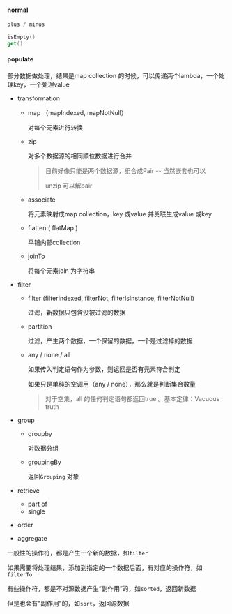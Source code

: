 #### normal

```kotlin
plus / minus

isEmpty()
get()  
```

#### populate

部分数据做处理，结果是map collection 的时候，可以传递两个lambda，一个处理key，一个处理value

- transformation

  - map （mapIndexed, mapNotNull）

    对每个元素进行转换

  - zip

    对多个数据源的相同顺位数据进行合并

    > 目前好像只能是两个数据源，组合成Pair -- 当然嵌套也可以
    >
    > unzip 可以解pair  

  - associate   

    将元素映射成map collection，key 或value 并关联生成value 或key  

  - flatten  ( flatMap )

    平铺内部collection  

  - joinTo

    将每个元素join 为字符串  

- filter

  - filter  (filterIndexed, filterNot, filterIsInstance, filterNotNull)

    过滤，新数据只包含没被过滤的数据  

  - partition

    过滤，产生两个数据，一个保留的数据，一个是过滤掉的数据  

  - any / none / all

    如果传入判定语句作为参数，则返回是否有元素符合判定  

    如果只是单纯的空调用（any / none），那么就是判断集合数量
    
    > 对于空集，all 的任何判定语句都返回true 。基本定律：Vacuous truth

- group

  - groupby

    对数据分组  

  - groupingBy

    返回`Grouping` 对象

- retrieve
  - part of
  - single
  
- order

- aggregate



一般性的操作符，都是产生一个新的数据，如`filter`    

如果需要将处理结果，添加到指定的一个数据后面，有对应的操作符，如`filterTo`  



有些操作符，都是不对源数据产生“副作用”的，如`sorted`，返回新数据  

但是也会有"副作用"的，如`sort`，返回源数据   



